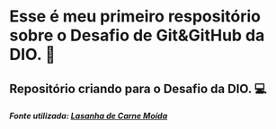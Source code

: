 # Esse é meu primeiro respositório sobre o Desafio de Git&GitHub da DIO. 🖤

## Repositório criando para o Desafio da DIO. 💻

##### Fonte utilizada: [Lasanha de Carne Moída](https://www.tudogostoso.com.br/receita/876-lasanha-de-carne-moida.html)
